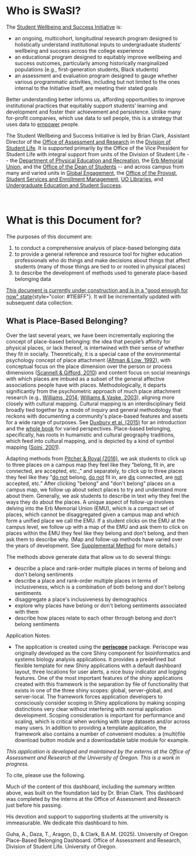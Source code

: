 # Who is SWaSI?

The [Student Wellbeing and Success Initiative](https://uoregon-my.sharepoint.com/:u:/g/personal/clark13_uoregon_edu/EY4zzGdo3o9ImgpS89tM2wAB4CrNAqmPyAxDAZQ-mNuzJw) is:

- an ongoing, multicohort, longitudinal research program designed to holistically understand institutional inputs to undergraduate students’ wellbeing and success across the college experience
- an educational program designed to equitably improve wellbeing and success outcomes, particularly among historically marginalized populations (e.g., first-generation students, Black students)
- an assessment and evaluation program designed to gauge whether various programmatic activities, including but not limited to the ones internal to the Initiative itself, are meeting their stated goals

Better understanding better informs us, affording opportunities to improve institutional practices that equitably support students’ learning and development and foster their achievement and persistence. Unlike many for-profit companies, which use data to sell people, this is a strategy that uses data to [empower](#) people.

The Student Wellbeing and Success Initiative is led by Brian Clark, Assistant Director of the [Office of Assessment and Research](https://studentlife.uoregon.edu/research) in the [Division of Student Life](https://studentlife.uoregon.edu/). It is supported primarily by the Office of the Vice President for Student Life with integral support from units of the Division of Student Life -- the [Department of Physical Education and Recreation](https://rec.uoregon.edu/), the [Erb Memorial Union](https://emu.uoregon.edu/), and the [Office of the Dean of Students](https://dos.uoregon.edu/) -- and across campus from many and varied units in [Global Engagement](https://international.uoregon.edu/), the [Office of the Provost](https://provost.uoregon.edu/), [Student Services and Enrollment Management](https://ssem.uoregon.edu/), [UO Libraries](https://library.uoregon.edu/), and [Undergraduate Education and Student Success](https://uess.uoregon.edu/).

<br>

# What is this Document for?

The purposes of this document are:

1. to conduct a comprehensive analysis of place-based belonging data
2. to provide a general reference and resource tool for higher education professionals who do things and make decisions about things that affect students (many of those things are tied to or rooted in physical places)
3. to describe the development of methods used to generate place-based belonging data

[This document is currently under construction and is in a "good enough for now" state](#){style="color: #11E8FF"}. It will be incrementally updated with subsequent data collection. 

## What is Place-Based Belonging?

Over the last several years, we have been incrementally exploring the concept of place-based belonging: the idea that people’s affinity for physical places, or lack thereof, is intertwined with their sense of whether they fit in socially. Theoretically, it is a special case of the environmental psychology concept of place attachment ([Altman & Low, 1992](https://link.springer.com/chapter/10.1007/978-1-4684-8753-4_1)), with conceptual focus on the place dimension over the person or process dimensions ([Scannell & Gifford, 2010](https://uoregon-my.sharepoint.com/:b:/g/personal/clark13_uoregon_edu/EUOwgiMvl5pKonwqByWz8BoBkjCnPQk0VAw9mm1fzn3XfQ?e=WW9q1Z)) and content focus on social meanings with which places are imbued as a subset of the general affective associations people have with places. Methodologically, it departs significantly from the psychometric approach of much place attachment research (e.g., [Williams, 2014](https://uoregon-my.sharepoint.com/:b:/g/personal/clark13_uoregon_edu/EVGZxfZPNRlEoofpQI9UQz4BreUZgn5Z-W0Z7gVMNK7fdQ?e=xTznoC); [Williams & Vaske, 2003](https://uoregon-my.sharepoint.com/:b:/g/personal/clark13_uoregon_edu/EVXdi_qf-_hPpRc_iruUoNwBJ1ma0fuw3ZHknWZWW2YAXQ?e=pVPMkt)), aligning more closely with cultural mapping. Cultural mapping is an interdisciplinary field broadly tied together by a mode of inquiry and general methodology that reckons with documenting a community's place-based features and assets for a wide range of purposes. See [Duxbury et al. (2015)](https://uoregon-my.sharepoint.com/:b:/g/personal/clark13_uoregon_edu/EQSU3UqGrw1GpScojaHKFVUBLiH2uuzMOtTlFmkpMoEr6w?e=jE9T38) for an introduction and the [whole book](https://www.routledge.com/Cultural-Mapping-as-Cultural-Inquiry/Duxbury-Garrett-Petts-MacLennan/p/book/9780367599003) for varied perspectives. Place-based belonging, specifically, has roots in humanistic and cultural geography traditions, which feed into cultural mapping, and is depicted by a kind of symbol mapping ([Soini, 2001](https://uoregon-my.sharepoint.com/:b:/g/personal/clark13_uoregon_edu/EVIw9hlo0LdGkCrxUpVFoYwBg__H3LRwrnGmUAavpQ1pRg?e=JyQV4u)).

Adapting methods from [Pitcher & Royal (2016)](https://uoregon-my.sharepoint.com/:b:/g/personal/clark13_uoregon_edu/ETDssdQ-bW1LsSA_db4aaVgBd_vO02wIffeQ_AqgQ3TgwQ?e=yBVY5o), we ask students to click up to three places on a campus map they feel like they “belong, fit in, are connected, are accepted, etc.,” and separately, to click up to three places they feel like they "[do not](#) belong, [do not](#) fit in, are [dis](#) connected, are [not](#) accepted, etc.” After clicking "belong" and "don't belong" places on a campus map, we follow up about select places to try and understand more about them. Generally, we ask students to describe in text why they feel the ways they do about the places. A unique aspect of follow-up involves delving into the Erb Memorial Union (EMU), which is a compact set of places, which cannot be disaggregated given a campus map and which form a unified place we call the EMU. If a student clicks on the EMU at the campus level, we follow up with a map of the EMU and ask them to click on places within the EMU they feel like they belong and don't belong, and then ask them to describe why. (Map and follow-up methods have varied over the years of development. See [Supplemental Method](#supmeth) for more details.)

The methods above generate data that allow us to do several things:

- describe a place and rank-order multiple places in terms of belong and don't belong sentiments
- describe a place and rank-order multiple places in terms of inclusiveness, which is a combination of both belong and don't belong sentiments
- disaggregate a place's inclusiveness by demographics
- explore why places have belong or don't belong sentiments associated with them
- describe how places relate to each other through belong and don't belong sentiments

Application Notes:

- The application is created using the [**periscope**](https://github.com/neuhausi/periscope) package. Periscope was originally developed as the core Shiny component for bioinformatics and systems biology analysis applications. It provides a predefined but flexible template for new Shiny applications with a default dashboard layout, three locations for user alerts, a nice busy indicator and logging features. One of the most important features of the shiny applications created with this framework is the separation by file of functionality that exists in one of the three shiny scopes: global, server-global, and server-local. The framework forces application developers to consciously consider scoping in Shiny applications by making scoping distinctions very clear without interfering with normal application development. Scoping consideration is important for performance and scaling, which is critical when working with large datasets and/or across many users. In addition to providing a template application, the framework also contains a number of convenient modules: a (multi)file download button module and a downloadable table module for example.

*This application is developed and maintained by the externs at the Office of Assessment and Research at the University of Oregon. This is a work in progress.*

To cite, please use the following.

Much of the content of this dashboard, including the summary written above, was built on the foundation laid by Dr. Brian Clark. This dashboard was completed by the interns at the Office of Assessment and Research just before his passing. 

His devotion and support to supporting students at the university is immeasurable. We dedicate this dashboard to him.

Guha, A., Daza, T., Aragon, D., & Clark, B.A.M. (2025). University of Oregon Place-Based Belonging Dashboard. Office of Assessment and Research, Division of Student Life. University of Oregon.

